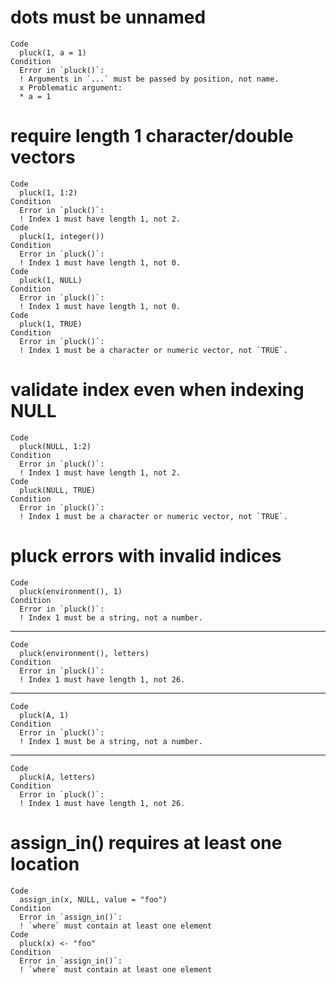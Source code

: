 # dots must be unnamed

    Code
      pluck(1, a = 1)
    Condition
      Error in `pluck()`:
      ! Arguments in `...` must be passed by position, not name.
      x Problematic argument:
      * a = 1

# require length 1 character/double vectors

    Code
      pluck(1, 1:2)
    Condition
      Error in `pluck()`:
      ! Index 1 must have length 1, not 2.
    Code
      pluck(1, integer())
    Condition
      Error in `pluck()`:
      ! Index 1 must have length 1, not 0.
    Code
      pluck(1, NULL)
    Condition
      Error in `pluck()`:
      ! Index 1 must have length 1, not 0.
    Code
      pluck(1, TRUE)
    Condition
      Error in `pluck()`:
      ! Index 1 must be a character or numeric vector, not `TRUE`.

# validate index even when indexing NULL

    Code
      pluck(NULL, 1:2)
    Condition
      Error in `pluck()`:
      ! Index 1 must have length 1, not 2.
    Code
      pluck(NULL, TRUE)
    Condition
      Error in `pluck()`:
      ! Index 1 must be a character or numeric vector, not `TRUE`.

# pluck errors with invalid indices

    Code
      pluck(environment(), 1)
    Condition
      Error in `pluck()`:
      ! Index 1 must be a string, not a number.

---

    Code
      pluck(environment(), letters)
    Condition
      Error in `pluck()`:
      ! Index 1 must have length 1, not 26.

---

    Code
      pluck(A, 1)
    Condition
      Error in `pluck()`:
      ! Index 1 must be a string, not a number.

---

    Code
      pluck(A, letters)
    Condition
      Error in `pluck()`:
      ! Index 1 must have length 1, not 26.

# assign_in() requires at least one location

    Code
      assign_in(x, NULL, value = "foo")
    Condition
      Error in `assign_in()`:
      ! `where` must contain at least one element
    Code
      pluck(x) <- "foo"
    Condition
      Error in `assign_in()`:
      ! `where` must contain at least one element

